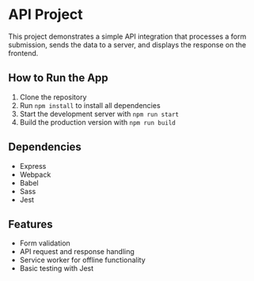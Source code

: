 # API Project

This project demonstrates a simple API integration that processes a form submission, sends the data to a server, and displays the response on the frontend.

## How to Run the App

1. Clone the repository
2. Run `npm install` to install all dependencies
3. Start the development server with `npm run start`
4. Build the production version with `npm run build`

## Dependencies

- Express
- Webpack
- Babel
- Sass
- Jest

## Features

- Form validation
- API request and response handling
- Service worker for offline functionality
- Basic testing with Jest

